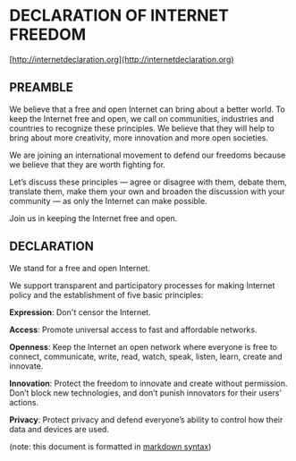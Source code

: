 # DECLARATION OF INTERNET FREEDOM

[http://internetdeclaration.org](http://internetdeclaration.org)

## PREAMBLE

We believe that a free and open Internet can bring about a better world. To keep the Internet free and open, we call on communities, industries and countries to recognize these principles. We believe that they will help to bring about more creativity, more innovation and more open societies.

We are joining an international movement to defend our freedoms because we believe that they are worth fighting for.

Let’s discuss these principles — agree or disagree with them, debate them, translate them, make them your own and broaden the discussion with your community — as only the Internet can make possible.

Join us in keeping the Internet free and open.

## DECLARATION

We stand for a free and open Internet.

We support transparent and participatory processes for making Internet policy and the establishment of five basic principles:

**Expression**: Don't censor the Internet.

**Access**: Promote universal access to fast and affordable networks.

**Openness**: Keep the Internet an open network where everyone is free to connect, communicate, write, read, watch, speak, listen, learn, create and innovate.

**Innovation**: Protect the freedom to innovate and create without permission. Don’t block new technologies, and don’t punish innovators for their users' actions.

**Privacy**: Protect privacy and defend everyone’s ability to control how their data and devices are used.


(note: this document is formatted in [markdown syntax](http://daringfireball.net/projects/markdown/syntax))
